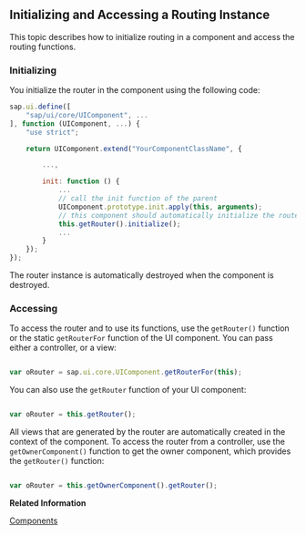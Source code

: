 <!-- loioacdb6cd408ec4b9eb5e1fe45e607abdd -->

## Initializing and Accessing a Routing Instance

This topic describes how to initialize routing in a component and access the routing functions.



### Initializing

You initialize the router in the component using the following code:

```js
sap.ui.define([
    "sap/ui/core/UIComponent", ...
], function (UIComponent, ...) {
    "use strict";

    return UIComponent.extend("YourComponentClassName", {

        ...,

        init: function () {
            ...
            // call the init function of the parent
            UIComponent.prototype.init.apply(this, arguments);
            // this component should automatically initialize the router
            this.getRouter().initialize();
            ...
        }
    });
});
```

The router instance is automatically destroyed when the component is destroyed.



### Accessing

To access the router and to use its functions, use the `getRouter()` function or the static `getRouterFor` function of the UI component. You can pass either a controller, or a view:

```js

var oRouter = sap.ui.core.UIComponent.getRouterFor(this);
```

You can also use the `getRouter` function of your UI component:

```js

var oRouter = this.getRouter();
```

All views that are generated by the router are automatically created in the context of the component. To access the router from a controller, use the `getOwnerComponent()` function to get the owner component, which provides the `getRouter()` function:

```js

var oRouter = this.getOwnerComponent().getRouter();
```

**Related Information**  


[Components](components-958ead5.md "Components are independent and reusable parts used in OpenUI5 applications.")

